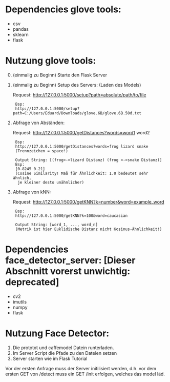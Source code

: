 # Dependencies glove tools:

- csv
- pandas
- sklearn
- flask

# Nutzung glove tools:
0. (einmalig zu Beginn) Starte den Flask Server
1. (einmalig zu Beginn) Setup des Servers: (Laden des Models)

    Request: http://127.0.0.1:5000/setup?path=absolute/path/to/file

        Bsp:
        http://127.0.0.1:5000/setup?path=C:/Users/Eduard/Downloads/glove.6B/glove.6B.50d.txt

2. Abfrage von Abständen:

    Request: http://127.0.0.1:5000/getDistances?words=word1 word2

        Bsp:
        http://127.0.0.1:5000/getDistances?words=frog lizard snake
        (Trennzeichen = space!)

        Output String: [(frog<->lizard Distanz) (frog <->snake Distanz)]
        Bsp:
        [0.8245 0.21]
        (Cosine Similarity! Maß für Ähnlichkeit: 1.0 bedeutet sehr ähnlich,
         je kleiner desto unähnlicher)

3. Abfrage von kNN:

    Request: http://127.0.0.1:5000/getKNN?k=number&word=example_word

        Bsp:
        http://127.0.0.1:5000/getKNN?k=100&word=caucasian

        Output String: [word_1, ..., word_n]
        (Metrik ist hier Euklidische Distanz nicht Kosinus-Ähnlichkeit!)



# Dependencies face_detector_server: [Dieser Abschnitt vorerst unwichtig: deprecated]

- cv2
- imutils
- numpy
- flask

# Nutzung Face Detector:

1. Die prototxt und caffemodel Datein runterladen.
2. Im Server Script die Pfade zu den Dateien setzen
3. Server starten wie im Flask Tutorial

Vor der ersten Anfrage muss der Server initilisiert werden, d.h.
vor dem ersten GET von /detect muss ein GET /init erfolgen, welches
das model läd.
